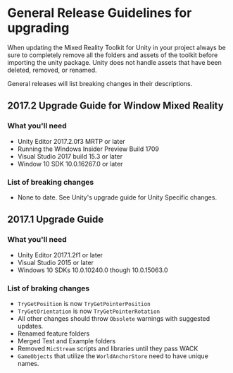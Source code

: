 # General Release Guidelines for upgrading

When updating the Mixed Reality Toolkit for Unity in your project always be sure to completely remove all the folders and assets of the toolkit before importing the unity package.  Unity does not handle assets that have been deleted, removed, or renamed.

General releases will list breaking changes in their descriptions.

## 2017.2 Upgrade Guide for Window Mixed Reality

### What you'll need

- Unity Editor 2017.2.0f3 MRTP or later
- Running the Windows Insider Preview Build 1709
- Visual Studio 2017 build 15.3 or later
- Window 10 SDK 10.0.16267.0 or later

### List of breaking changes
- None to date.  See Unity's upgrade guide for Unity Specific changes.

## 2017.1 Upgrade Guide

### What you'll need

- Unity Editor 2017.1.2f1 or later
- Visual Studio 2015 or later
- Windows 10 SDKs 10.0.10240.0 though 10.0.15063.0

### List of braking changes
- `TryGetPosition` is now `TryGetPointerPosition`
- `TryGetOrientation` is now `TryGetPointerRotation`
- All other changes should throw `Obsolete` warnings with suggested updates.
- Renamed feature folders
- Merged Test and Example folders
- Removed `MicStream` scripts and libraries until they pass WACK
- `GameObjects` that utilize the `WorldAnchorStore` need to have unique names.
